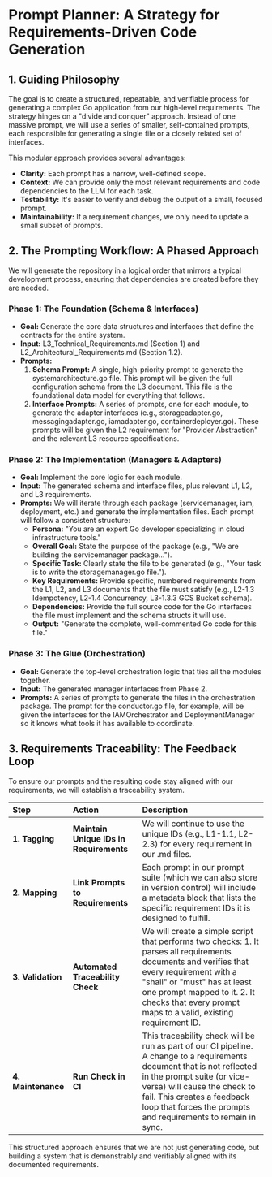 # **Prompt Planner: A Strategy for Requirements-Driven Code Generation**

## **1\. Guiding Philosophy**

The goal is to create a structured, repeatable, and verifiable process for generating a complex Go application from our high-level requirements. The strategy hinges on a "divide and conquer" approach. Instead of one massive prompt, we will use a series of smaller, self-contained prompts, each responsible for generating a single file or a closely related set of interfaces.

This modular approach provides several advantages:

* **Clarity:** Each prompt has a narrow, well-defined scope.
* **Context:** We can provide only the most relevant requirements and code dependencies to the LLM for each task.
* **Testability:** It's easier to verify and debug the output of a small, focused prompt.
* **Maintainability:** If a requirement changes, we only need to update a small subset of prompts.

## **2\. The Prompting Workflow: A Phased Approach**

We will generate the repository in a logical order that mirrors a typical development process, ensuring that dependencies are created before they are needed.

### **Phase 1: The Foundation (Schema & Interfaces)**

* **Goal:** Generate the core data structures and interfaces that define the contracts for the entire system.
* **Input:** L3\_Technical\_Requirements.md (Section 1\) and L2\_Architectural\_Requirements.md (Section 1.2).
* **Prompts:**
    1. **Schema Prompt:** A single, high-priority prompt to generate the systemarchitecture.go file. This prompt will be given the full configuration schema from the L3 document. This file is the foundational data model for everything that follows.
    2. **Interface Prompts:** A series of prompts, one for each module, to generate the adapter interfaces (e.g., storageadapter.go, messagingadapter.go, iamadapter.go, containerdeployer.go). These prompts will be given the L2 requirement for "Provider Abstraction" and the relevant L3 resource specifications.

### **Phase 2: The Implementation (Managers & Adapters)**

* **Goal:** Implement the core logic for each module.
* **Input:** The generated schema and interface files, plus relevant L1, L2, and L3 requirements.
* **Prompts:** We will iterate through each package (servicemanager, iam, deployment, etc.) and generate the implementation files. Each prompt will follow a consistent structure:
    * **Persona:** "You are an expert Go developer specializing in cloud infrastructure tools."
    * **Overall Goal:** State the purpose of the package (e.g., "We are building the servicemanager package...").
    * **Specific Task:** Clearly state the file to be generated (e.g., "Your task is to write the storagemanager.go file.").
    * **Key Requirements:** Provide specific, numbered requirements from the L1, L2, and L3 documents that the file must satisfy (e.g., L2-1.3 Idempotency, L2-1.4 Concurrency, L3-1.3.3 GCS Bucket schema).
    * **Dependencies:** Provide the full source code for the Go interfaces the file must implement and the schema structs it will use.
    * **Output:** "Generate the complete, well-commented Go code for this file."

### **Phase 3: The Glue (Orchestration)**

* **Goal:** Generate the top-level orchestration logic that ties all the modules together.
* **Input:** The generated manager interfaces from Phase 2\.
* **Prompts:** A series of prompts to generate the files in the orchestration package. The prompt for the conductor.go file, for example, will be given the interfaces for the IAMOrchestrator and DeploymentManager so it knows what tools it has available to coordinate.

## **3\. Requirements Traceability: The Feedback Loop**

To ensure our prompts and the resulting code stay aligned with our requirements, we will establish a traceability system.

| Step | Action | Description |
| :---- | :---- | :---- |
| **1\. Tagging** | **Maintain Unique IDs in Requirements** | We will continue to use the unique IDs (e.g., L1-1.1, L2-2.3) for every requirement in our .md files. |
| **2\. Mapping** | **Link Prompts to Requirements** | Each prompt in our prompt suite (which we can also store in version control) will include a metadata block that lists the specific requirement IDs it is designed to fulfill. |
| **3\. Validation** | **Automated Traceability Check** | We will create a simple script that performs two checks: 1\. It parses all requirements documents and verifies that every requirement with a "shall" or "must" has at least one prompt mapped to it. 2\. It checks that every prompt maps to a valid, existing requirement ID. |
| **4\. Maintenance** | **Run Check in CI** | This traceability check will be run as part of our CI pipeline. A change to a requirements document that is not reflected in the prompt suite (or vice-versa) will cause the check to fail. This creates a feedback loop that forces the prompts and requirements to remain in sync. |

This structured approach ensures that we are not just generating code, but building a system that is demonstrably and verifiably aligned with its documented requirements.